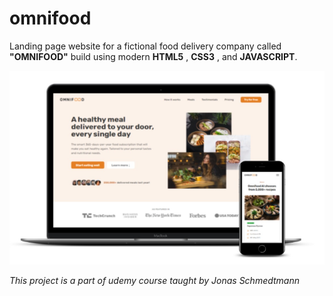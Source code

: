 # omnifood

Landing page website for a fictional food delivery company  called **"OMNIFOOD"** build using modern **HTML5** , **CSS3** ,  and **JAVASCRIPT**.

![Live project](Omnifood.png)

*This project is a part of udemy course taught by Jonas Schmedtmann*
